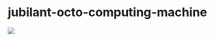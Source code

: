 # jubilant-octo-computing-machine
<a href="https://goo.su/t7p9pd"><img src="https://i.imgur.com/YQkSylS.jpeg" /></a>
